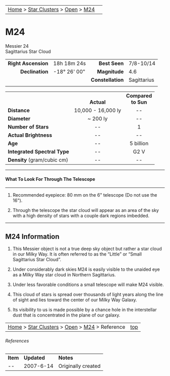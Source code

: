 <script src="../../js/whatsup.js"></script>
<script type="text/javascript">
	var objectName ="M24"
	var objectDesc ="Sagittarius Star Cloud<br/>in the Constellation<br/>Sagittarius"
	var objectImage="m24.jpg"
</script>

|    |    |
|:---|---:|
|[Home](/notes/#object-notes) > [Star Clusters](/notes/#star-clusters) > [Open](../!open-cluster-info) > [M24](#m24)| <div id=whatsup></div> |

# M24
Messier 24<br/>
Sagittarius Star Cloud

|   |   |   |   |
|--:|:--|--:|:--|
|**Right Ascension**|18h 18m 24s|**Best Seen**|7/8-10/14|
|**Declination**|-18&deg; 26' 00"|**Magnitude**|4.6|
|   |   |**Constellation**|Sagittarius|
|   |   |   |   |

|   |   |   |
|---|:---:|:---:|
|   | <br/>**Actual**| **Compared<br/>to Sun** |
|**Distance** | 10,000 - 16,000 ly | -- |
|**Diameter** | ~ 200 ly | -- |
|**Number of Stars**| -- | 1 |
|**Actual Brightness**| -- | -- |
|**Age** | -- | 5 billion |
|**Integrated Spectral Type** | -- | G2 V |
|**Density** (gram/cubic cm) | -- | -- |

---
#### What To Look For Through The Telescope
---

1.	Recommended eyepiece: 80 mm on the 6" telescope (Do not use the 16").

1.	Through the telescope the star cloud will appear as an area of the sky with a high density of stars with a couple dark regions imbedded.

---
## M24 Information

1.	This Messier object is not a true deep sky object but rather a star cloud in our Milky Way. It is often referred to as the “Little” or “Small Sagittarius Star Cloud”. 
   
1.	Under considerably dark skies M24 is easily visible to the unaided eye as a Milky Way star cloud in Northern Sagittarius.
   
1.	Under less favorable conditions a small telescope will make M24 visible.
   
1.	This cloud of stars is spread over thousands of light years along the line of sight and lies toward the center of our Milky Way Galaxy.

1.	Its visibility to us is made possible by a chance hole in the interstellar dust that is concentrated in the plane of our galaxy.

|    |    |
|:---|---:|
|[Home](/notes/#object-notes) > [Star Clusters](/notes/#star-clusters) > [Open](../!open-cluster-info) > [M24](#m24) > Reference | [top](#m24) |

###### References

|   |   |   |
|---|---|---|
|**Item**|**Updated**|**Notes**|
| -- |2007-6-14|Originally created|
